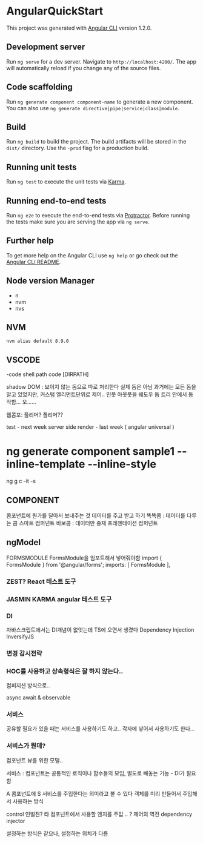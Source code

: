 # AngularQuickStart

This project was generated with [Angular CLI](https://github.com/angular/angular-cli) version 1.2.0.

## Development server

Run `ng serve` for a dev server. Navigate to `http://localhost:4200/`. The app will automatically reload if you change any of the source files.

## Code scaffolding

Run `ng generate component component-name` to generate a new component. You can also use `ng generate directive|pipe|service|class|module`.

## Build

Run `ng build` to build the project. The build artifacts will be stored in the `dist/` directory. Use the `-prod` flag for a production build.

## Running unit tests

Run `ng test` to execute the unit tests via [Karma](https://karma-runner.github.io).

## Running end-to-end tests

Run `ng e2e` to execute the end-to-end tests via [Protractor](http://www.protractortest.org/).
Before running the tests make sure you are serving the app via `ng serve`.

## Further help

To get more help on the Angular CLI use `ng help` or go check out the [Angular CLI README](https://github.com/angular/angular-cli/blob/master/README.md).

## Node version Manager

 - n
 - nvm
 - nvs

## NVM

```
nvm alias default 8.9.0
```

## VSCODE

-code shell path
code [DIRPATH]


shadow DOM : 보이지 않는 돔으로 따로 처리한다 실제 돔은 아님 과거에는 모든 돔을 알고 있었지만, 커스텀 엘리먼트단위로 제어.. 인풋 아웃풋을 쉐도우 돔 트리 안에서 동작함... 오......

웹콤포: 풀리머? 폴리머??

test - next week
server side render - last week ( angular universal )

ng generate component  sample1 --inline-template --inline-style
==
ng g c -it -s

## COMPONENT

콤포넌트에 뭔가를 달아서 보내주는 것 데이터를 주고 받고 하기
똑똑콤 : 데이터를 다루는 콤 스마트 컴퍼넌트
바보콤 : 데이터만 중재 프레젠테이션 컴퍼넌트

## ngModel

FORMSMODULE
FormsModule을 임포트해서 넣어줘야함
import { FormsModule } from '@angular/forms';
  imports: [
    FormsModule
  ],

### ZEST? React 테스트 도구

### JASMIN KARMA angular 테스트 도구

### DI

자바스크립트에서는 DI개념이 없엇는데 TS에 오면서 생겼다
Dependency Injection
InversifyJS

### 변경 감시전략


### HOC를 사용하고 상속형식은 잘 하지 않는다..

<A B=B></A>
컴퍼지션 방식으로..

async await & observable

### 서비스

공유할 필요가 있을 때는 서비스를 사용하기도 하고.. 각자에 넣어서 사용하기도 한다...

### 서비스가 뭔데?

컴포넌트 뷰를 위한 모델..

서비스 : 컴포넌트는 공통적인 로직이나 함수들의 모임, 별도로 빼놓는 기능 - DI가 필요함

A 콤포넌트에 S 서비스를 주입한다는 의미라고 볼 수 있다
객체를 미리 만들어서 주입해서 사용하는 방식

control 인벌젼? 타 컴포넌트에서 사용할 엔지를 주입 .. ? 제어의 역전
dependency injector 

설정하는 방식은 같으나, 설정하는 위치가 다름 
